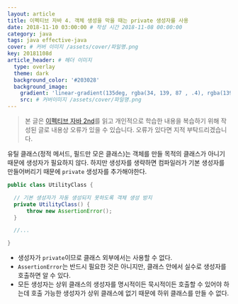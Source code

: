 ```yaml
---
layout: article
title: 이펙티브 자바 4. 객체 생성을 막을 때는 private 생성자를 사용
date: 2018-11-10 03:00:00 # 작성 시간 2018-11-08 00:00:00
category: java
tags: java effective-java
cover: # 커버 이미지 /assets/cover/파일명.png
key: 20181108d
article_header: # 헤더 이미지
  type: overlay
  theme: dark
  background_color: '#203028'
  background_image:
    gradient: 'linear-gradient(135deg, rgba(34, 139, 87 , .4), rgba(139, 34, 139, .4))'
    src: # 커버이미지 /assets/cover/파일명.png
---
```


<!--more-->

> 본 글은 [이펙티브 자바 2nd](https://book.naver.com/bookdb/book_detail.nhn?bid=8064518)를
읽고 개인적으로 학습한 내용을 복습하기 위해 작성된 글로 내용상 오류가 있을 수 있습니다.
오류가 있다면 지적 부탁드리겠습니다.

유틸 클래스(정적 메서드, 필드만 모은 클래스)는 객체를 만들 목적의 클래스가 아니기 때문에
생성자가 필요하지 않다. 하지만 생성자를 생략하면 컴파일러가 기본 생성자를 만들어버리기
때문에 `private` 생성자를 추가해야한다.

```java
public class UtilityClass {

  // 기본 생성자가 자동 생성되지 못하도록 객체 생성 방지
  private UtilityClass() {
      throw new AssertionError();
  }

  //...

}
```

- 생성자가 `private`이므로 클래스 외부에서는 사용할 수 없다.
- `AssertionError`는 반드시 필요한 것은 아니지만, 클래스 안에서 실수로 생성자를 호출하면
알 수 있다.
- 모든 생성자는 상위 클래스의 생성자를 명시적이든 묵시적이든 호출할 수 있어야 하는데 호출
가능한 생성자가 상위 클래스에 없기 때문에 하위 클래스를 만들 수 없다.
